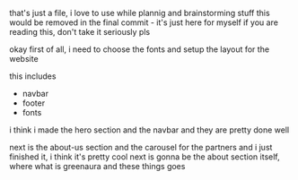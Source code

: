 that's just a file, i love to use while plannig and brainstorming stuff
this would be removed in the final commit - it's just here for myself if you are reading this, don't take it seriously pls

okay first of all, i need to choose the fonts and setup the layout for the website

this includes 
- navbar 
- footer
- fonts

i think i made the hero section and the navbar and they are pretty done well

next is the about-us section and the carousel for the partners and i just finished it, i think it's pretty cool
next is gonna be the about section itself, where what is greenaura and these things goes

